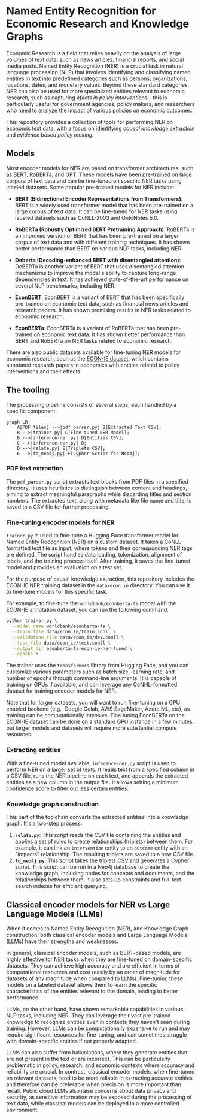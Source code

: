 # Named Entity Recognition for Economic Research and Knowledge Graphs

Economic Research is a field that relies heavily on the analysis of large volumes of text data, such as news articles, financial reports, and social media posts. Named Entity Recognition (NER) is a crucial task in natural language processing (NLP) that involves identifying and classifying named entities in text into predefined categories such as persons, organizations, locations, dates, and monetary values. Beyond these standard categories, NER can also be used for more specialized entities relevant to economic research, such as capturing *efects in policy interventions* - this is particularly useful for government agencies, policy makers, and researchers who need to analyze the impact of various policies on economic outcomes.

This repository provides a collection of tools for performing NER on economic text data, with a focus on identifying *causal knowledge extraction* and *evidence based policy making*.

## Models

Most encoder models for NER are based on transformer architectures, such as BERT, RoBERTa, and GPT. These models have been pre-trained on large corpora of text data and can be fine-tuned on specific NER tasks using labeled datasets. Some popular pre-trained models for NER include:

- **BERT (Bidirectional Encoder Representations from Transformers)**: BERT is a widely used transformer model that has been pre-trained on a large corpus of text data. It can be fine-tuned for NER tasks using labeled datasets such as CoNLL-2003 and OntoNotes 5.0.

- **RoBERTa (Robustly Optimized BERT Pretraining Approach)**: RoBERTa is an improved version of BERT that has been pre-trained on a larger corpus of text data and with different training techniques. It has shown better performance than BERT on various NLP tasks, including NER.

- **Deberta (Decoding-enhanced BERT with disentangled attention)**: DeBERTa is another variant of BERT that uses disentangled attention mechanisms to improve the model's ability to capture long-range dependencies in text. It has achieved state-of-the-art performance on several NLP benchmarks, including NER.

- **EconBERT**: EconBERT is a variant of BERT that has been specifically pre-trained on economic text data, such as financial news articles and research papers. It has shown promising results in NER tasks related to economic research.

- **EconBERTa**: EconBERTa is a variant of RoBERTa that has been pre-trained on economic text data. It has shown better performance than BERT and RoBERTa on NER tasks related to economic research.

There are also public datasets available for fine-tuning NER models for economic research, such as the [ECON-IE dataset](https://github.com/worldbank/econberta-econie), which contains annotated research papers in economics with entities related to policy interventions and their effects.

## The tooling

The processing pipeline consists of several steps, each handled by a specific component:

```mermaid
graph LR;
    A[PDF files] -->|pdf_parser.py| B[Extracted Text CSV];
    B -->|trainer.py| C[Fine-tuned NER Model];
    B -->|inference-ner.py| D[Entities CSV];
    C -->|inference-ner.py| D;
    D -->|relate.py| E[Triplets CSV];
    E -->|to_neo4j.py| F[Cypher Script for Neo4j];
```

### PDF text extraction

The `pdf_parser.py` script extracts text blocks from PDF files in a specified directory. It uses heuristics to distinguish between content and headings, aiming to extract meaningful paragraphs while discarding titles and section numbers. The extracted text, along with metadata like file name and title, is saved to a CSV file for further processing.

### Fine-tuning encoder models for NER

`trainer.py` is used to fine-tune a Hugging Face transformer model for Named Entity Recognition (NER) on a custom dataset. It takes a CoNLL-formatted text file as input, where tokens and their corresponding NER tags are defined. The script handles data loading, tokenization, alignment of labels, and the training process itself. After training, it saves the fine-tuned model and provides an evaluation on a test set.

For the purpose of causal knowledge extraction, this repository includes the ECON-IE NER training dataset in the `data/econ_ie` directory. You can use it to fine-tune models for this specific task.

For example, to fine-tune the `worldbank/econberta-fs` model with the ECON-IE annotation dataset, you can run the following command:

```bash
python trainer.py \
  --model_name worldbank/econberta-fs \
  --train_file data/econ_ie/train.conll \
  --validation_file data/econ_ie/dev.conll \
  --test_file data/econ_ie/test.conll \
  --output_dir econberta-fs-econ-ie-ner-tuned \
  --epochs 5
```

The trainer uses the `transformers` library from Hugging Face, and you can customize various parameters such as batch size, learning rate, and number of epochs through command-line arguments. It is capable of training on GPUs if available, and can leverage any CoNNL-formatted dataset for training encoder models for NER.

Note that for larger datasets, you will want to run fine-tuning on a GPU enabled backend (e.g., Google Colab, AWS SageMaker, Azure ML, etc), as training can be computationally intensive. Fine tuning EconBERTa on the ECON-IE dataset can be done on a standard GPU instance in a few minutes, but larger models and datasets will require more substantial compute resources.

### Extracting entities

With a fine-tuned model available, `inference-ner.py` script is used to perform NER on a larger set of texts. It reads text from a specified column in a CSV file, runs the NER pipeline on each text, and appends the extracted entities as a new column in the output file. It allows setting a minimum confidence score to filter out less certain entities.

### Knowledge graph construction

This part of the toolchain converts the extracted entities into a knowledge graph. It's a two-step process:
1.  **`relate.py`**: This script reads the CSV file containing the entities and applies a set of rules to create relationships (triplets) between them. For example, it can link an `intervention` entity to an `outcome` entity with an "impacts" relationship. The resulting triplets are saved to a new CSV file.
2.  **`to_neo4j.py`**: This script takes the triplets CSV and generates a Cypher script. This script can be run in a Neo4j database to create the knowledge graph, including nodes for concepts and documents, and the relationships between them. It also sets up constraints and full-text search indexes for efficient querying.

## Classical encoder models for NER vs Large Language Models (LLMs)

When it comes to Named Entity Recognition (NER), and Knowledge Graph construction, both classical encoder models and Large Language Models (LLMs) have their strengths and weaknesses.

In general, classical encoder models, such as BERT-based models, are highly effective for NER tasks when they are fine-tuned on domain-specific datasets. They can achieve high accuracy and are efficient in terms of computational resources and cost (easily by an order of magnitude for datasets of any magnitude when compared to LLMs). Fine-tuning these models on a labeled dataset allows them to learn the specific characteristics of the entities relevant to the domain, leading to better performance.

LLMs, on the other hand, have shown remarkable capabilities in various NLP tasks, including NER. They can leverage their vast pre-trained knowledge to recognize entities even in contexts they haven't seen during training. However, LLMs can be computationally expensive to run and may require significant resources for fine-tuning, and can sometimes struggle with domain-specific entities if not properly adapted.

LLMs can also suffer from halluciations, where they generate entities that are not present in the text or are incorrect. This can be particularly problematic in policy, research, and economic contexts where accuracy and reliability are crucial. In contrast, classical encoder models, when fine-tuned on relevant datasets, tend to be more reliable in extracting accurate entities and therefore can be preferable when precision is more important than recall. Public cloud LLMs also raise concerns about data privacy and security, as sensitive information may be exposed during the processing of text data, while classical models can be deployed in a more controlled environment.